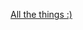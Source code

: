 [All the things :)](https://drive.google.com/drive/folders/1pMG9AAawztWWi47UQ6AltOIifBRKsQGD?usp=sharing)
